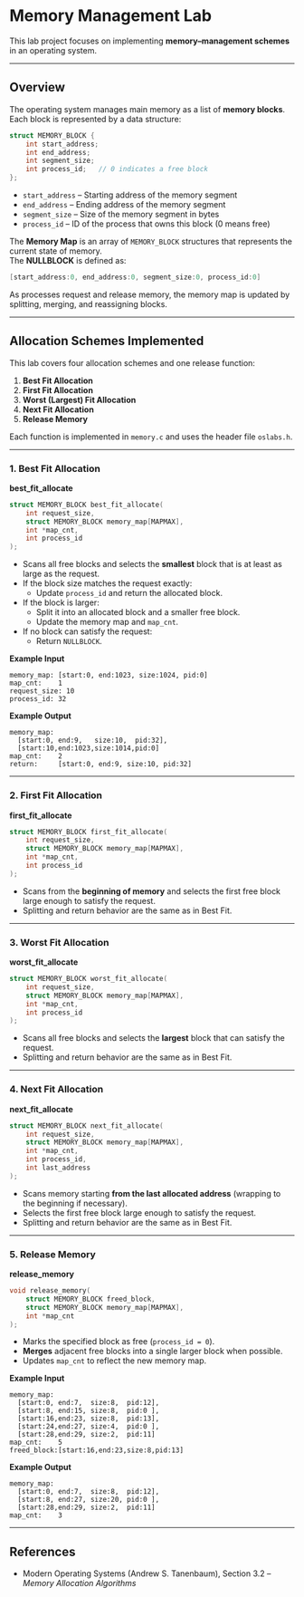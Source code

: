 # Memory Management Lab

This lab project focuses on implementing **memory–management schemes** in an operating system.

---

## Overview

The operating system manages main memory as a list of **memory blocks**.  
Each block is represented by a data structure:

```c
struct MEMORY_BLOCK {
    int start_address;
    int end_address;
    int segment_size;
    int process_id;   // 0 indicates a free block
};
```

- `start_address` – Starting address of the memory segment  
- `end_address` – Ending address of the memory segment  
- `segment_size` – Size of the memory segment in bytes  
- `process_id` – ID of the process that owns this block (0 means free)

The **Memory Map** is an array of `MEMORY_BLOCK` structures that represents the current state of memory.  
The **NULLBLOCK** is defined as:

```c
[start_address:0, end_address:0, segment_size:0, process_id:0]
```

As processes request and release memory, the memory map is updated by splitting, merging, and reassigning blocks.

---

## Allocation Schemes Implemented

This lab covers four allocation schemes and one release function:

1. **Best Fit Allocation**
2. **First Fit Allocation**
3. **Worst (Largest) Fit Allocation**
4. **Next Fit Allocation**
5. **Release Memory**

Each function is implemented in `memory.c` and uses the header file `oslabs.h`.

---

### 1. Best Fit Allocation

**best_fit_allocate**

```c
struct MEMORY_BLOCK best_fit_allocate(
    int request_size,
    struct MEMORY_BLOCK memory_map[MAPMAX],
    int *map_cnt,
    int process_id
);
```

- Scans all free blocks and selects the **smallest** block that is at least as large as the request.
- If the block size matches the request exactly:
  - Update `process_id` and return the allocated block.
- If the block is larger:
  - Split it into an allocated block and a smaller free block.
  - Update the memory map and `map_cnt`.
- If no block can satisfy the request:
  - Return `NULLBLOCK`.

**Example Input**

```
memory_map: [start:0, end:1023, size:1024, pid:0]
map_cnt:    1
request_size: 10
process_id: 32
```

**Example Output**

```
memory_map:
  [start:0, end:9,   size:10,  pid:32],
  [start:10,end:1023,size:1014,pid:0]
map_cnt:    2
return:     [start:0, end:9, size:10, pid:32]
```

---

### 2. First Fit Allocation

**first_fit_allocate**

```c
struct MEMORY_BLOCK first_fit_allocate(
    int request_size,
    struct MEMORY_BLOCK memory_map[MAPMAX],
    int *map_cnt,
    int process_id
);
```

- Scans from the **beginning of memory** and selects the first free block large enough to satisfy the request.
- Splitting and return behavior are the same as in Best Fit.

---

### 3. Worst Fit Allocation

**worst_fit_allocate**

```c
struct MEMORY_BLOCK worst_fit_allocate(
    int request_size,
    struct MEMORY_BLOCK memory_map[MAPMAX],
    int *map_cnt,
    int process_id
);
```

- Scans all free blocks and selects the **largest** block that can satisfy the request.
- Splitting and return behavior are the same as in Best Fit.

---

### 4. Next Fit Allocation

**next_fit_allocate**

```c
struct MEMORY_BLOCK next_fit_allocate(
    int request_size,
    struct MEMORY_BLOCK memory_map[MAPMAX],
    int *map_cnt,
    int process_id,
    int last_address
);
```

- Scans memory starting **from the last allocated address** (wrapping to the beginning if necessary).
- Selects the first free block large enough to satisfy the request.
- Splitting and return behavior are the same as in Best Fit.

---

### 5. Release Memory

**release_memory**

```c
void release_memory(
    struct MEMORY_BLOCK freed_block,
    struct MEMORY_BLOCK memory_map[MAPMAX],
    int *map_cnt
);
```

- Marks the specified block as free (`process_id = 0`).
- **Merges** adjacent free blocks into a single larger block when possible.
- Updates `map_cnt` to reflect the new memory map.

**Example Input**

```
memory_map:
  [start:0, end:7,  size:8,  pid:12],
  [start:8, end:15, size:8,  pid:0 ],
  [start:16,end:23, size:8,  pid:13],
  [start:24,end:27, size:4,  pid:0 ],
  [start:28,end:29, size:2,  pid:11]
map_cnt:    5
freed_block:[start:16,end:23,size:8,pid:13]
```

**Example Output**

```
memory_map:
  [start:0, end:7,  size:8,  pid:12],
  [start:8, end:27, size:20, pid:0 ],
  [start:28,end:29, size:2,  pid:11]
map_cnt:    3
```

---

## References

- Modern Operating Systems (Andrew S. Tanenbaum), Section 3.2 – *Memory Allocation Algorithms*
